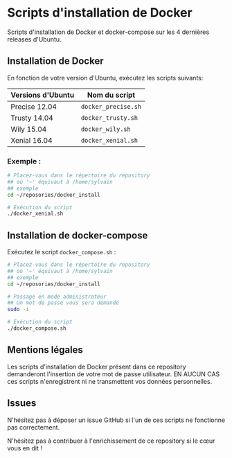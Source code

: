 Scripts d'installation de Docker
================================
Scripts d'installation de Docker et docker-compose sur les 4 dernières releases d'Ubuntu.

## Installation de Docker

En fonction de votre version d'Ubuntu, exécutez les scripts suivants:

| Versions d'Ubuntu | Nom du script       |
|-------------------|---------------------|
| Precise 12.04     | `docker_precise.sh` |
| Trusty 14.04      | `docker_trusty.sh`  |
| Wily 15.04        | `docker_wily.sh`    |
| Xenial 16.04      | `docker_xenial.sh`  |

### Exemple :
```bash
# Placez-vous dans le répertoire du repository
## où '~' équivaut à /home/sylvain
## exemple
cd ~/reposories/docker_install

# Exécution du script
./docker_xenial.sh
```

## Installation de docker-compose

Exécutez le script `docker_compose.sh` :
```bash
# Placez-vous dans le répertoire du repository
## où '~' équivaut à /home/sylvain
## exemple
cd ~/reposories/docker_install

# Passage en mode administrateur
## Un mot de passe vous sera demandé
sudo -i

# Exécution du script
./docker_compose.sh
```

## Mentions légales

Les scripts d'installation de Docker présent dans ce repository demanderont l'insertion de votre mot de passe utilisateur. EN AUCUN CAS ces scripts n'enregistrent ni ne transmettent vos données personnelles.

## Issues

N'hésitez pas à déposer un issue GitHub si l'un de ces scripts ne fonctionne pas correctement.

N'hésitez pas à contribuer à l'enrichissement de ce repository si le cœur vous en dit !
